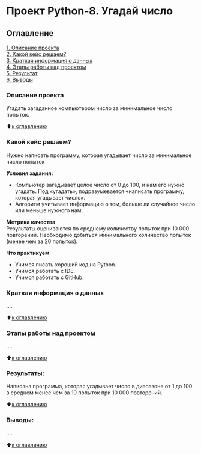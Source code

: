 # Проект Python-8. Угадай число

## Оглавление  
[1. Описание проекта](https://github.com/Alex-Redkov/SF---DS/blob/main/Python-8_Final_task/README.md#Описание-проекта)  
[2. Какой кейс решаем?](https://github.com/Alex-Redkov/SF---DS/blob/main/Python-8_Final_task/README.md#Какой-кейс-решаем)  
[3. Краткая информация о данных](https://github.com/Alex-Redkov/SF---DS/blob/main/Python-8_Final_task/README.md#Краткая-информация-о-данных)  
[4. Этапы работы над проектом](https://github.com/Alex-Redkov/SF---DS/blob/main/Python-8_Final_task/README.md#Этапы-работы-над-проектом)  
[5. Результат](https://github.com/Alex-Redkov/SF---DS/blob/main/Python-8_Final_task/README.md#Результаты)    
[6. Выводы](https://github.com/Alex-Redkov/SF---DS/blob/main/Python-8_Final_task/README.md#Выводы) 

### Описание проекта    
Угадать загаданное компьютером число за минимальное число попыток.

:arrow_up:[к оглавлению](https://github.com/Alex-Redkov/SF---DS/blob/main/Python-8_Final_task/README.md#Оглавление)


### Какой кейс решаем?    
Нужно написать программу, которая угадывает число за минимальное число попыток

**Условия задания:**  
- Компьютер загадывает целое число от 0 до 100, и нам его нужно угадать. Под «угадать», подразумевается «написать программу, которая угадывает число».
- Алгоритм учитывает информацию о том, больше ли случайное число или меньше нужного нам.

**Метрика качества**     
Результаты оцениваются по среднему количеству попыток при 10 000 повторений. Необходимо добиться минимального количество попыток (менее чем за 20 попыток).

**Что практикуем**     
- Учимся писать хороший код на Python.
- Учимся работать с IDE.
- Учимся работать с GitHub.

### Краткая информация о данных
....
  
:arrow_up:[к оглавлению](https://github.com/Alex-Redkov/SF---DS/blob/main/Python-8_Final_task/README.md#Оглавление)


### Этапы работы над проектом  
....

:arrow_up:[к оглавлению](https://github.com/Alex-Redkov/SF---DS/blob/main/Python-8_Final_task/README.md#Оглавление)


### Результаты:  
Написана программа, которая угадывает число в диапазоне от 1 до 100 в среднем менее чем за 10 попыток при 10 000 повторений.

:arrow_up:[к оглавлению](https://github.com/Alex-Redkov/SF---DS/blob/main/Python-8_Final_task/README.md#Оглавление)


### Выводы:  
....

:arrow_up:[к оглавлению](https://github.com/Alex-Redkov/SF---DS/blob/main/Python-8_Final_task/README.md#Оглавление)

